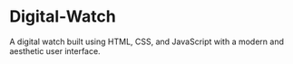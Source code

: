 # Digital-Watch
A digital watch built using HTML, CSS, and JavaScript with a modern and aesthetic user interface.
